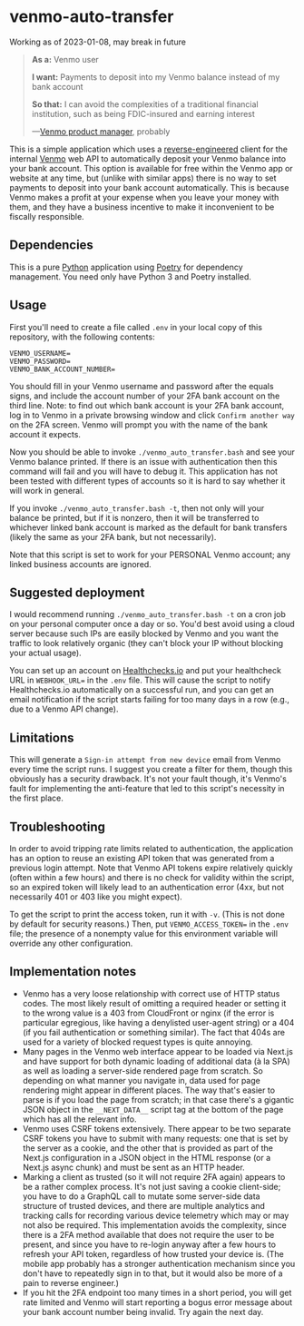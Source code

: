# venmo-auto-transfer

Working as of 2023-01-08, may break in future

> **As a:** Venmo user
>
> **I want:** Payments to deposit into my Venmo balance instead of my
> bank account
>
> **So that:** I can avoid the complexities of a traditional financial
> institution, such as being FDIC-insured and earning interest
>
> —[Venmo product manager](https://twitter.com/shituserstory),
> probably

This is a simple application which uses a
[reverse-engineered](https://en.wikipedia.org/wiki/Reverse_engineering)
client for the internal [Venmo](https://venmo.com/) web API to
automatically deposit your Venmo balance into your bank account. This
option is available for free within the Venmo app or website at any
time, but (unlike with similar apps) there is no way to set payments
to deposit into your bank account automatically. This is because Venmo
makes a profit at your expense when you leave your money with them,
and they have a business incentive to make it inconvenient to be
fiscally responsible.

## Dependencies

This is a pure [Python](https://www.python.org/) application using
[Poetry](https://python-poetry.org/) for dependency management. You
need only have Python 3 and Poetry installed.

## Usage

First you'll need to create a file called `.env` in your local copy of
this repository, with the following contents:

```
VENMO_USERNAME=
VENMO_PASSWORD=
VENMO_BANK_ACCOUNT_NUMBER=
```

You should fill in your Venmo username and password after the equals
signs, and include the account number of your 2FA bank account on the
third line. Note: to find out which bank account is your 2FA bank
account, log in to Venmo in a private browsing window and click
`Confirm another way` on the 2FA screen. Venmo will prompt you with
the name of the bank account it expects.

Now you should be able to invoke `./venmo_auto_transfer.bash` and see
your Venmo balance printed. If there is an issue with authentication
then this command will fail and you will have to debug it. This
application has not been tested with different types of accounts so it
is hard to say whether it will work in general.

If you invoke `./venmo_auto_transfer.bash -t`, then not only will your
balance be printed, but if it is nonzero, then it will be transferred
to whichever linked bank account is marked as the default for bank
transfers (likely the same as your 2FA bank, but not necessarily).

Note that this script is set to work for your PERSONAL Venmo account;
any linked business accounts are ignored.

## Suggested deployment

I would recommend running `./venmo_auto_transfer.bash -t` on a cron
job on your personal computer once a day or so. You'd best avoid using
a cloud server because such IPs are easily blocked by Venmo and you
want the traffic to look relatively organic (they can't block your IP
without blocking your actual usage).

You can set up an account on
[Healthchecks.io](https://healthchecks.io/) and put your healthcheck
URL in `WEBHOOK_URL=` in the `.env` file. This will cause the script
to notify Healthchecks.io automatically on a successful run, and you
can get an email notification if the script starts failing for too
many days in a row (e.g., due to a Venmo API change).

## Limitations

This will generate a `Sign-in attempt from new device` email from
Venmo every time the script runs. I suggest you create a filter for
them, though this obviously has a security drawback. It's not your
fault though, it's Venmo's fault for implementing the anti-feature
that led to this script's necessity in the first place.

## Troubleshooting

In order to avoid tripping rate limits related to authentication, the
application has an option to reuse an existing API token that was
generated from a previous login attempt. Note that Venmo API tokens
expire relatively quickly (often within a few hours) and there is no
check for validity within the script, so an expired token will likely
lead to an authentication error (4xx, but not necessarily 401 or 403
like you might expect).

To get the script to print the access token, run it with `-v`. (This
is not done by default for security reasons.) Then, put
`VENMO_ACCESS_TOKEN=` in the `.env` file; the presence of a nonempty
value for this environment variable will override any other
configuration.

## Implementation notes

* Venmo has a very loose relationship with correct use of HTTP status
  codes. The most likely result of omitting a required header or
  setting it to the wrong value is a 403 from CloudFront or nginx (if
  the error is particular egregious, like having a denylisted
  user-agent string) or a 404 (if you fail authentication or something
  similar). The fact that 404s are used for a variety of blocked
  request types is quite annoying.
* Many pages in the Venmo web interface appear to be loaded via
  Next.js and have support for both dynamic loading of additional data
  (à la SPA) as well as loading a server-side rendered page from
  scratch. So depending on what manner you navigate in, data used for
  page rendering might appear in different places. The way that's
  easier to parse is if you load the page from scratch; in that case
  there's a gigantic JSON object in the `__NEXT_DATA__` script tag at
  the bottom of the page which has all the relevant info.
* Venmo uses CSRF tokens extensively. There appear to be two separate
  CSRF tokens you have to submit with many requests: one that is set
  by the server as a cookie, and the other that is provided as part of
  the Next.js configuration in a JSON object in the HTML response (or
  a Next.js async chunk) and must be sent as an HTTP header.
* Marking a client as trusted (so it will not require 2FA again)
  appears to be a rather complex process. It's not just saving a
  cookie client-side; you have to do a GraphQL call to mutate some
  server-side data structure of trusted devices, and there are
  multiple analytics and tracking calls for recording various device
  telemetry which may or may not also be required. This implementation
  avoids the complexity, since there is a 2FA method available that
  does not require the user to be present, and since you have to
  re-login anyway after a few hours to refresh your API token,
  regardless of how trusted your device is. (The mobile app probably
  has a stronger authentication mechanism since you don't have to
  repeatedly sign in to that, but it would also be more of a pain to
  reverse engineer.)
* If you hit the 2FA endpoint too many times in a short period, you
  will get rate limited and Venmo will start reporting a bogus error
  message about your bank account number being invalid. Try again the
  next day.
